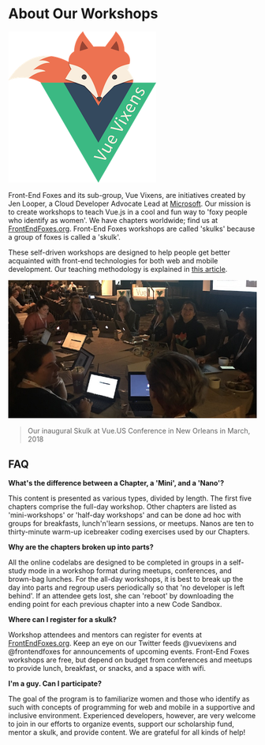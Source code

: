 # About Our Workshops

![Front-End Foxes](/vue-vixens.png)

Front-End Foxes and its sub-group, Vue Vixens, are initiatives created by Jen Looper, a Cloud Developer Advocate Lead at [Microsoft](http://www.microsoft.com). Our mission is to create workshops to teach Vue.js in a cool and fun way to 'foxy people who identify as women'. We have chapters worldwide; find us at [FrontEndFoxes.org](https://frontendfoxes.org). Front-End Foxes workshops are called 'skulks' because a group of foxes is called a 'skulk'.

These self-driven workshops are designed to help people get better acquainted with front-end technologies for both web and mobile development. Our teaching methodology is explained in [this article](https://dev.to/frontendfoxes/the-way-of-the-fox-the-vue-vixens-curriculum-290).

![inaugural skulk in New Orleans](/inaugural_skulk.jpg)

> Our inaugural Skulk at Vue.US Conference in New Orleans in March, 2018

## FAQ

**What's the difference between a Chapter, a 'Mini', and a 'Nano'?**

This content is presented as various types, divided by length. The first five chapters comprise the full-day workshop. Other chapters are listed as 'mini-workshops' or 'half-day workshops' and can be done ad hoc with groups for breakfasts, lunch'n'learn sessions, or meetups. Nanos are ten to thirty-minute warm-up icebreaker coding exercises used by our Chapters.

**Why are the chapters broken up into parts?**

All the online codelabs are designed to be completed in groups in a self-study mode in a workshop format during meetups, conferences, and brown-bag lunches. For the all-day workshops, it is best to break up the day into parts and regroup users periodically so that 'no developer is left behind'. If an attendee gets lost, she can 'reboot' by downloading the ending point for each previous chapter into a new Code Sandbox.

**Where can I register for a skulk?**

Workshop attendees and mentors can register for events at [FrontEndFoxes.org](https://www.frontendfoxes.org). Keep an eye on our Twitter feeds @vuevixens and @frontendfoxes for announcements of upcoming events. Front-End Foxes workshops are free, but depend on budget from conferences and meetups to provide lunch, breakfast, or snacks, and a space with wifi.

**I'm a guy. Can I participate?**

The goal of the program is to familiarize women and those who identify as such with concepts of programming for web and mobile in a supportive and inclusive environment. Experienced developers, however, are very welcome to join in our efforts to organize events, support our scholarship fund, mentor a skulk, and provide content. We are grateful for all kinds of help!
